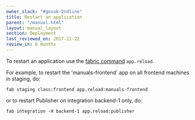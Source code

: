 ```yaml
---
owner_slack: "#govuk-2ndline"
title: Restart an application
parent: "/manual.html"
layout: manual_layout
section: Deployment
last_reviewed_on: 2017-11-22
review_in: 6 months
---
```


To restart an application use the [fabric command](https://github.com/alphagov/fabric-scripts) `app.reload`.

For example, to restart the 'manuals-frontend' app on all frontend machines
in staging, do:

```
fab staging class:frontend app.reload:manuals-frontend
```

or to restart Publisher on integration backend-1 only, do:

```
fab integration -H backend-1 app.reload:publisher
```
